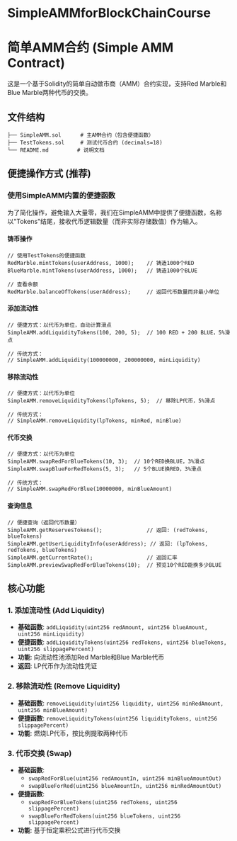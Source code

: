 # SimpleAMMforBlockChainCourse
# 简单AMM合约 (Simple AMM Contract)

这是一个基于Solidity的简单自动做市商（AMM）合约实现，支持Red Marble和Blue Marble两种代币的交换。

## 文件结构

```
├── SimpleAMM.sol      # 主AMM合约（包含便捷函数）
├── TestTokens.sol     # 测试代币合约 (decimals=18)
└── README.md         # 说明文档
```

## 便捷操作方式 (推荐)

### 使用SimpleAMM内置的便捷函数
为了简化操作，避免输入大量零，我们在SimpleAMM中提供了便捷函数，名称以"Tokens"结尾，接收代币逻辑数量（而非实际存储数值）作为输入。

#### **铸币操作**
```solidity
// 使用TestTokens的便捷函数
RedMarble.mintTokens(userAddress, 1000);    // 铸造1000个RED
BlueMarble.mintTokens(userAddress, 1000);   // 铸造1000个BLUE

// 查看余额
RedMarble.balanceOfTokens(userAddress);     // 返回代币数量而非最小单位
```

#### **添加流动性**
```solidity
// 便捷方式：以代币为单位，自动计算滑点
SimpleAMM.addLiquidityTokens(100, 200, 5);  // 100 RED + 200 BLUE，5%滑点

// 传统方式：
// SimpleAMM.addLiquidity(100000000, 200000000, minLiquidity)
```

#### **移除流动性**
```solidity
// 便捷方式：以代币为单位
SimpleAMM.removeLiquidityTokens(lpTokens, 5);  // 移除LP代币，5%滑点

// 传统方式：
// SimpleAMM.removeLiquidity(lpTokens, minRed, minBlue)
```

#### **代币交换**
```solidity
// 便捷方式：以代币为单位
SimpleAMM.swapRedForBlueTokens(10, 3);  // 10个RED换BLUE，3%滑点
SimpleAMM.swapBlueForRedTokens(5, 3);   // 5个BLUE换RED，3%滑点

// 传统方式：
// SimpleAMM.swapRedForBlue(10000000, minBlueAmount)
```

#### **查询信息**
```solidity
// 便捷查询（返回代币数量）
SimpleAMM.getReservesTokens();              // 返回: (redTokens, blueTokens)
SimpleAMM.getUserLiquidityInfo(userAddress); // 返回: (lpTokens, redTokens, blueTokens)
SimpleAMM.getCurrentRate();                 // 返回汇率
SimpleAMM.previewSwapRedForBlueTokens(10);  // 预览10个RED能换多少BLUE
```

## 核心功能

### 1. 添加流动性 (Add Liquidity)
- **基础函数**: `addLiquidity(uint256 redAmount, uint256 blueAmount, uint256 minLiquidity)`
- **便捷函数**: `addLiquidityTokens(uint256 redTokens, uint256 blueTokens, uint256 slippagePercent)`
- **功能**: 向流动性池添加Red Marble和Blue Marble代币
- **返回**: LP代币作为流动性凭证

### 2. 移除流动性 (Remove Liquidity)
- **基础函数**: `removeLiquidity(uint256 liquidity, uint256 minRedAmount, uint256 minBlueAmount)`
- **便捷函数**: `removeLiquidityTokens(uint256 liquidityTokens, uint256 slippagePercent)`
- **功能**: 燃烧LP代币，按比例提取两种代币

### 3. 代币交换 (Swap)
- **基础函数**: 
  - `swapRedForBlue(uint256 redAmountIn, uint256 minBlueAmountOut)`
  - `swapBlueForRed(uint256 blueAmountIn, uint256 minRedAmountOut)`
- **便捷函数**:
  - `swapRedForBlueTokens(uint256 redTokens, uint256 slippagePercent)`
  - `swapBlueForRedTokens(uint256 blueTokens, uint256 slippagePercent)`
- **功能**: 基于恒定乘积公式进行代币交换

